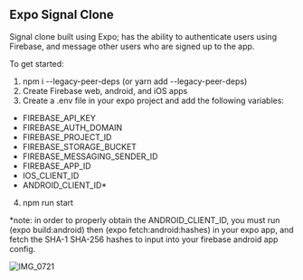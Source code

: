 ## Expo Signal Clone

Signal clone built using Expo; has the ability to authenticate users using Firebase, and message other users who are signed up to the app. 

To get started:

1. npm i --legacy-peer-deps (or yarn add --legacy-peer-deps)
2. Create Firebase web, android, and iOS apps
3. Create a .env file in your expo project and add the following variables:
<ul> 
    <li> FIREBASE_API_KEY</li>
    <li> FIREBASE_AUTH_DOMAIN</li>
    <li> FIREBASE_PROJECT_ID</li>
    <li> FIREBASE_STORAGE_BUCKET</li>
    <li> FIREBASE_MESSAGING_SENDER_ID</li>
    <li> FIREBASE_APP_ID</li>
    <li> IOS_CLIENT_ID</li>
    <li> ANDROID_CLIENT_ID*</li>
</ul>

4. npm run start

*note: in order to properly obtain the ANDROID_CLIENT_ID, you must run (expo build:android) then (expo fetch:android:hashes) in your expo app, and fetch the SHA-1 SHA-256 hashes to input into your firebase android app config.

![IMG_0721](https://user-images.githubusercontent.com/25801107/198164562-e81a6e5f-53b5-42ee-8613-8f451f6758ae.PNG)
